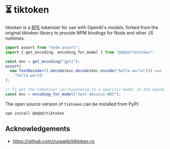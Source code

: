# ⏳ tiktoken

tiktoken is a [BPE](https://en.wikipedia.org/wiki/Byte_pair_encoding) tokeniser for use with
OpenAI's models, forked from the original tiktoken library to provide NPM bindings for Node and other JS runtimes.

```typescript
import assert from "node:assert";
import { get_encoding, encoding_for_model } from "@dqbd/tiktoken";

const enc = get_encoding("gpt2");
assert(
  new TextDecoder().decode(enc.decode(enc.encode("hello world"))) ===
    "hello world"
);

// To get the tokeniser corresponding to a specific model in the OpenAI API:
const enc = encoding_for_model("text-davinci-003");
```

The open source version of `tiktoken` can be installed from PyPI:

```
npm install @dqbd/tiktoken
```

## Acknowledgements

- https://github.com/zurawiki/tiktoken-rs
